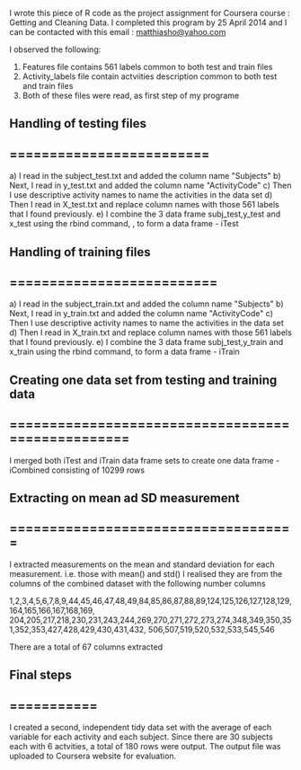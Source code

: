 I wrote this piece of R code as the project assignment for 
Coursera course : Getting and Cleaning Data.
I completed this program by 25 April 2014 and I can be contacted with this email : matthiasho@yahoo.com

I observed the following:
1) Features file contains 561 labels common to both test and train files
2) Activity_labels file contain actviities description common to both test and train files
3) Both of these files were read, as first step of my programe

## Handling of testing files
## =========================

a) I read in the subject_test.txt and added the column name "Subjects"
b) Next, I read in y_test.txt and added the column name "ActivityCode"
c) Then I use descriptive activity names to name the activities in the data set
d) Then I read in X_test.txt and replace column names with those 561 labels that I found previously.
e) I combine the 3 data frame subj_test,y_test and x_test using the rbind command, , to form a data frame - iTest

## Handling of training files
## ==========================

a) I read in the subject_train.txt and added the column name "Subjects"
b) Next, I read in y_train.txt and added the column name "ActivityCode"
c) Then I use descriptive activity names to name the activities in the data set
d) Then I read in X_train.txt and replace column names with those 561 labels that I found previously.
e) I combine the 3 data frame subj_test,y_train and x_train using the rbind command, to form a data frame - iTrain

## Creating one data set from testing and training data
## ==================================================

I merged both iTest and iTrain data frame sets to create one data frame - iCombined consisting of 10299 rows


## Extracting on mean ad SD measurement
## ====================================

I extracted measurements on the mean and standard deviation for each measurement. i.e. those with mean() and std()
I realised they are from the columns of the combined dataset with the following number columns 

1,2,3,4,5,6,7,8,9,44,45,46,47,48,49,84,85,86,87,88,89,124,125,126,127,128,129,164,165,166,167,168,169,
204,205,217,218,230,231,243,244,269,270,271,272,273,274,348,349,350,351,352,353,427,428,429,430,431,432,
506,507,519,520,532,533,545,546

There are a total of 67 columns extracted


## Final steps
## ===========

I created a second, independent tidy data set with the average of each variable for each activity and each subject. 
Since there are 30 subjects each with 6 actvities, a total of 180 rows were output.  The output file was uploaded to
Coursera website for evaluation.